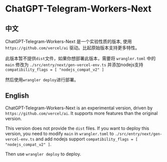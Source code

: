 # ChatGPT-Telegram-Workers-Next 


## 中文

ChatGPT-Telegram-Workers-Next 是一个实验性质的版本, 使用 `https://github.com/vercel/ai` 驱动。比起原始版本支持更多特性。

此版本暂不提供`dist`文件，如果你想部署此版本，需要将 `wrangler.toml` 中的 `main` 修改为 `./src/entry/next/gen-vercel-env.ts` 并添加nodejs支持`compatibility_flags = [ "nodejs_compat_v2" ]`

然后使用`wrangler deploy`进行部署。


## English

ChatGPT-Telegram-Workers-Next is an experimental version, driven by `https://github.com/vercel/ai`. It supports more features than the original version.

This version does not provide the `dist` files. If you want to deploy this version, you need to modify `main` in `wrangler.toml` to `./src/entry/next/gen-vercel-env.ts` and add nodejs support `compatibility_flags = [ "nodejs_compat_v2" ]`.

Then use `wrangler deploy` to deploy.